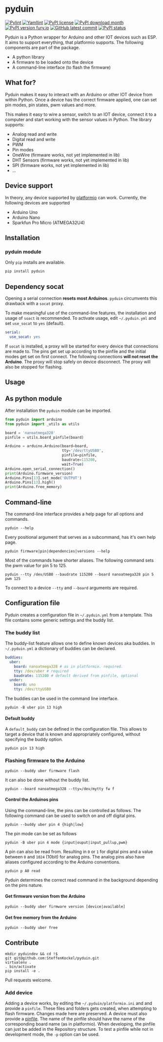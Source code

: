 # pyduin

[![Pylint](https://github.com/SteffenKockel/pyduin/actions/workflows/pylint.yml/badge.svg)](https://github.com/SteffenKockel/pyduin/actions/workflows/pylint.yml)
[![Yamllint](https://github.com/SteffenKockel/pyduin/actions/workflows/yamllint.yml/badge.svg)](https://github.com/SteffenKockel/pyduin/actions/workflows/yamllint.yml)
[![PyPI license](https://img.shields.io/pypi/l/pyduin.svg)](https://pypi.python.org/pypi/pyduin/)
[![PyPI download month](https://img.shields.io/pypi/dm/pyduin.svg)](https://pypi.python.org/pypi/pyduin/)
[![PyPI version fury.io](https://badge.fury.io/py/pyduin.svg)](https://pypi.python.org/pypi/pyduin/)
[![GitHub latest commit](https://badgen.net/github/last-commit/steffenkockel/pyduin)](https://GitHub.com/steffenkockel/pyduin/commit/)
[![PyPI status](https://img.shields.io/pypi/status/pyduin.svg)](https://pypi.python.org/pypi/pyduin/)

Pyduin is a Python wrapper for Arduino and other IOT devices such as ESP. It aims to support everything, that platformio supports. The following components are part of the package.

* A python library
* A firmware to be loaded onto the device
* A command-line interface (to flash the firmware)

## What for?

Pyduin makes it easy to interact with an Arduino or other IOT device from within Python. Once a device has the correct firmware applied, one can set pin modes, pin states, pwm values and more.

This makes it easy to wire a sensor, switch to an IOT device, connect it to a computer and start working with the sensor values in Python. The library supports:

- Analog read and write
- Digital read and write
- PWM
- Pin modes
- OneWire (firmware works, not yet implemented in lib)
- DHT Sensors (firmware works, not yet implemented in lib)
- SPI (firmware works, not yet implemented in lib)
- ...

## Device support

In theory, any device supported by [platformio](https://platformio.org/) can work. Currently, the following devices are supported

* Arduino Uno
* Arduino Nano
* Sparkfun Pro Micro (ATMEGA32U4)

## Installation

### pyduin module

Only `pip` installs are available.

```bash
pip install pyduin
```
## Dependency socat

Opening a serial connection **resets most Arduinos**. `pyduin` circumvents this drawback with a `socat` proxy.

To make meaningful use of the command-line features, the installation and usage of `soact` is recommended. To activate usage, edit `~/.pyduin.yml` and set `use_socat` to `yes` (default).
```yaml
serial:
  use_socat: yes
```
If `socat` is installed, a proxy will be started for every device that connections are made to. The pins get set up according to the pinfile and the initial modes get set on first connect. The following connections **will not reset the Arduino**. The proxy will stop safely on device disconnect. The proxy will also be stopped for flashing.

## Usage

## As python module

After installation the `pyduin` module can be imported.
```python
from pyduin import arduino
from pyduin import _utils as utils

board = 'nanoatmega328'
pinfile = utils.board_pinfile(board)

Arduino = arduino.Arduino(board=board,
                          tty='/dev/ttyUSB0',
                          pinfile=pinfile,
                          baudrate=115200,
                          wait=True)
Arduino.open_serial_connection()
print(Arduino.firmware_version)
Arduino.Pins[13].set_mode('OUTPUT')
Arduino.Pins[13].high()
print(Arduino.free_memory)
```

## Command-line

The command-line interface provides a help page for all options and commands.

```
pyduin --help
```

Every positional argument that serves as a subcommand, has it's own help page.

```
pyduin firmware|pin|dependencies|versions --help
```

Most of the commands have shorter aliases. The following command sets the pwm value for pin 5 to 125.

```
pyduin --tty /dev/USB0 --baudrate 115200 --board nanoatmega328 pin 5 pwm 125
```
To connect to a device `--tty` and `--board` arguments are required.

## Configuration file

Pyduin creates a configuration file in `~/.pyduin.yml` from a template. This file contains some generic settings and the buddy list.

### The buddy list

The buddy-list feature allows one to define known devices aka buddies. In `~/.pyduin.yml` a dictionary of buddies can be declared. 
```yaml
buddies:
  uber:
    board: nanoatmega328 # as in platformio. required.
    tty: /dev/uber # required
    baudrate: 115200 # default derived from pinfile, optional
  under:
    board: uno
    tty: /dev/ttyUSB0
```
The buddies can be used in the command line interface.

```
pyduin -B uber pin 13 high
```

#### Default buddy

A `default_buddy` can be defined in the configuration file. This allows to target a device that is known and appropriately configured, without specifying the buddy option.

```
pyduin pin 13 high
```

### Flashing firmware to the Arduino

```
pyduin --buddy uber firmware flash
```
It can also be done without the buddy list.
```
pyduin --board nanoatmega328 --tty=/dev/mytty fw f
```

#### Control the Arduinos pins

 Using the command-line, the pins can be controlled as follows. The following command can be used to switch on and off digital pins.

```
pyduin --buddy uber pin 4 {high|low}
```
The pin mode can be set as follows
```
pyduin -B uber pin 4 mode {input|ouput|input_pullup,pwm}
```
A pin can also be read from. Resulting in `0` or `1` for digital pins and a value between `0` and `1024` (10bit) for analog pins. The analog pins also have aliases configured according to the Arduino conventions.

```
pyduin p A0 read
```

Pyduin determines the correct read command in the background depending on the pins nature.

#### Get firmware version from the Arduino

```
pyduin --buddy uber firmware version [device|available]
```
#### Get free memory from the Arduino

```
pyduin --buddy uber free
```

## Contribute

```
mkdir pyduindev && cd !$
git git@github.com:SteffenKockel/pyduin.git
virtualenv .
. bin/activate
pip install -e .
```

Pull requests welcome.

### Add device

Adding a device works, by editing the `~/.pyduin/platformio.ini` and and provide a `pinfile`. These files and folders gets created, when attempting to flash firmware. Changes made here are preserved. A device must also provide a [pinfile](https://github.com/SteffenKockel/pyduin/tree/master/src/pyduin/data/pinfiles). The name of the pinfile should have the name of the corresponding board name (as in platformio).
When developing, the pinfile can just be added in the Repository structure. To test a pinfile while not in development mode, the `-p` option can be used.
